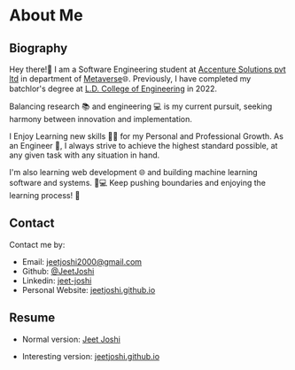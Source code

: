 # About Me

## Biography

Hey there!👋 I am a Software Engineering student at [Accenture Solutions pvt ltd](https://www.accenture.com/in-en) in department of [Metaverse](https://www.accenture.com/in-en/services/metaverse-index)🌐. Previously, I have completed my batchlor's degree at [L.D. College of Engineering](https://ldce.ac.in/) in 2022.

Balancing research 📚 and engineering 💻 is my current pursuit, seeking harmony between innovation and implementation. 

I Enjoy Learning new skills 👨‍💻 for my Personal and Professional Growth.  As an Engineer 👷, I always strive to achieve the highest standard possible, at any given task with any situation in hand.

I'm also learning web development 🌐 and building machine learning software and systems. 🚀💻 Keep pushing boundaries and enjoying the learning process! 🌟


## Contact

Contact me by:

- Email: [jeetjoshi2000@gmail.com](mailto:jeetjoshi2000@gmail.com)
- Github: [@JeetJoshi](https://github.com/JeetJoshi)
- Linkedin: [jeet-joshi](https://www.linkedin.com/in/jeet-joshi-292979188/)
- Personal Website: [jeetjoshi.github.io](https://jeetjoshi.github.io/Portfolio/)


## Resume

- Normal version: [Jeet Joshi](https://jeetjoshi.github.io/Portfolio/)

- Interesting version: [jeetjoshi.github.io](https://jeetjoshi.github.io/Portfolio/)
